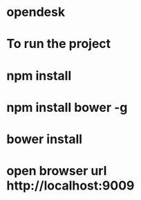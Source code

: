 # opendesk

# To run the project
# npm install
# npm install bower -g
# bower install

# open browser url http://localhost:9009
